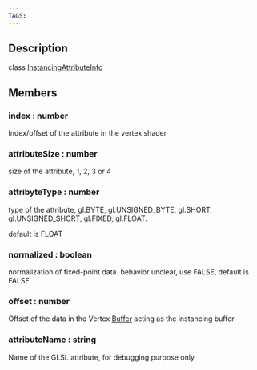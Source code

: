 ```yaml
---
TAGS:
---
```

## Description

class [InstancingAttributeInfo](/classes/2.4/InstancingAttributeInfo)



## Members

### index : number

Index/offset of the attribute in the vertex shader

### attributeSize : number

size of the attribute, 1, 2, 3 or 4

### attribyteType : number

type of the attribute, gl.BYTE, gl.UNSIGNED_BYTE, gl.SHORT, gl.UNSIGNED_SHORT, gl.FIXED, gl.FLOAT.

default is FLOAT

### normalized : boolean

normalization of fixed-point data. behavior unclear, use FALSE, default is FALSE

### offset : number

Offset of the data in the Vertex [Buffer](/classes/2.4/Buffer) acting as the instancing buffer

### attributeName : string

Name of the GLSL attribute, for debugging purpose only

